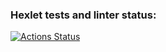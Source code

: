 ### Hexlet tests and linter status:
[![Actions Status](https://github.com/dmvlad/devops-for-programmers-project-74/actions/workflows/hexlet-check.yml/badge.svg)](https://github.com/dmvlad/devops-for-programmers-project-74/actions)